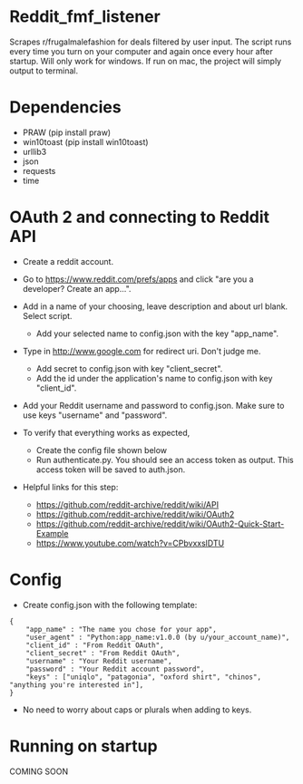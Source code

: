# Reddit_fmf_listener
Scrapes r/frugalmalefashion for deals filtered by user input. 
The script runs every time you turn on your computer and again once every hour after startup. 
Will only work for windows. If run on mac, the project will simply output to terminal. 

# Dependencies
- PRAW (pip install praw)
- win10toast (pip install win10toast)
- urllib3
- json
- requests
- time

# OAuth 2 and connecting to Reddit API 
- Create a reddit account.
- Go to https://www.reddit.com/prefs/apps and click "are you a developer? Create an app...".
- Add in a name of your choosing, leave description and about url blank. Select script.
    - Add your selected name to config.json with the key "app_name".
- Type in http://www.google.com for redirect uri. Don't judge me.
    - Add secret to config.json with key "client_secret".
    - Add the id under the application's name to config.json with key "client_id".
- Add your Reddit username and password to config.json. Make sure to use keys "username" and "password".
- To verify that everything works as expected, 
    - Create the config file shown below 
    - Run authenticate.py. You should see an access token as output. This access token will be saved to auth.json. 

- Helpful links for this step: 
    - https://github.com/reddit-archive/reddit/wiki/API
    - https://github.com/reddit-archive/reddit/wiki/OAuth2
    - https://github.com/reddit-archive/reddit/wiki/OAuth2-Quick-Start-Example
    - https://www.youtube.com/watch?v=CPbvxxslDTU

# Config
- Create config.json with the following template:
```
{
    "app_name" : "The name you chose for your app",
    "user_agent" : "Python:app_name:v1.0.0 (by u/your_account_name)",
    "client_id" : "From Reddit OAuth",
    "client_secret" : "From Reddit OAuth",
    "username" : "Your Reddit username",
    "password" : "Your Reddit account password",
    "keys" : ["uniqlo", "patagonia", "oxford shirt", "chinos", "anything you're interested in"],
}
```
- No need to worry about caps or plurals when adding to keys.

# Running on startup
COMING SOON